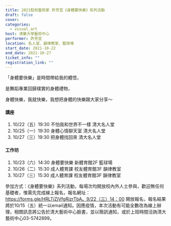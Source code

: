 ```yaml
---
title: 2021駐校藝術家 許芳宜《身體要快樂》系列活動
draft: false
cover: 
categories:
  - visual_art
host: 清華大學藝術中心
performer: 許芳宜
location: 名人堂、韻律教室、籃球場
start_date: 2021-10-22
end_date: 2021-10-27
ticket_info: ""
registration_link: ""
---
```


「身體要快樂」是時間帶給我的體悟，

是舞蹈專業回歸樸實的身體禮物，

身體快樂，我就快樂，我想把身體的快樂跟大家分享～

#### 講座
1. 10/22（五）19:30 不怕我和世界不一樣 清大名人堂
2. 10/25（一）19:30 身體心情聊天室 清大名人堂
3. 10/27（三）19:30 把身體找回來 清大名人堂

#### 工作坊
1. 10/23（六）14:30 身體要快樂 新體育館2F 籃球場
2. 10/26（二）15:30 成人體育課 校友體育館3F 韻律教室
3. 10/27（三）15:30 成人體育課 校友體育館3F 韻律教室

參加方式：《身體要快樂》系列活動，每場次均開放校內外人士參與，歡迎無任何基礎者，惟需先完成線上報名，報名網址：https://forms.gle/HRLTjZjVfgRizrTbA。9/22（三）14：00 開放報名，報名結果將於10/15（五）統一以email通知。因應疫情，本次活動有可能全數改為線上辦理，相關訊息將公告於清大藝術中心臉書，並以簡訊通知，或於上班時間洽詢清大藝術中心03-5742899。
